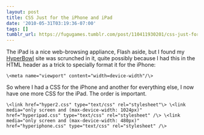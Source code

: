 ```yaml
---
layout: post
title: CSS Just for the iPhone and iPad
date: '2010-05-31T03:19:36-07:00'
tags: []
tumblr_url: https://fugugames.tumblr.com/post/110411930201/css-just-for-the-iphone-and-ipad
---
```

The iPad is a nice web-browsing appliance, Flash aside, but I found my [HyperBowl](http://hyperbowl3d.com/) site was scrunched in it, quite possibly because I had this in the HTML header as a trick to specially format it for the iPhone:

    \<meta name="viewport" content="width=device-width"/\>

So where I had a CSS for the iPhone and another for everything else, I now have one more CSS for the iPad. The order is important.

    \<link href="hyper2.css" type="text/css" rel="stylesheet"\> \<link media="only screen and (max-device-width: 1024px)" href="hyperipad.css" type="text/css" rel="stylesheet" /\> \<link media="only screen and (max-device-width: 480px)" href="hyperiphone.css" type="text/css" rel="stylesheet" /\>


